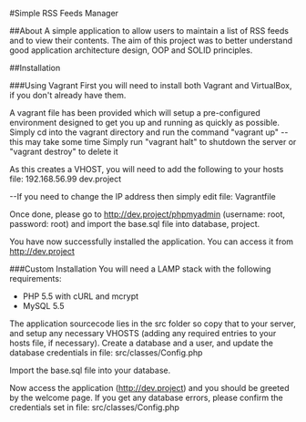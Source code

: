 #Simple RSS Feeds Manager

##About
A simple application to allow users to maintain a list of RSS feeds and to view their contents. The aim of this project was to better understand good application architecture design, OOP and SOLID principles.

##Installation

###Using Vagrant
First you will need to install both Vagrant and VirtualBox, if you don't already have them.

A vagrant file has been provided which will setup a pre-configured environment designed to get you up and running as quickly as possible.
Simply cd into the vagrant directory and run the command "vagrant up" -- this may take some time
Simply run "vagrant halt" to shutdown the server or "vagrant destroy" to delete it

As this creates a VHOST, you will need to add the following to your hosts file:
192.168.56.99 dev.project

--If you need to change the IP address then simply edit file: Vagrantfile

Once done, please go to http://dev.project/phpmyadmin (username: root, password: root) and import the base.sql file into database, project.

You have now successfully installed the application. You can access it from http://dev.project

###Custom Installation
You will need a LAMP stack with the following requirements:

 - PHP 5.5 with cURL and mcrypt
 - MySQL 5.5

The application sourcecode lies in the src folder so copy that to your server, and setup any necessary VHOSTS (adding any required entries to your hosts file, if necessary).
Create a database and a user, and update the database credentials in file: src/classes/Config.php

Import the base.sql file into your database.

Now access the application (http://dev.project) and you should be greeted by the welcome page. If you get any database errors, please confirm the credentials set in file: src/classes/Config.php
